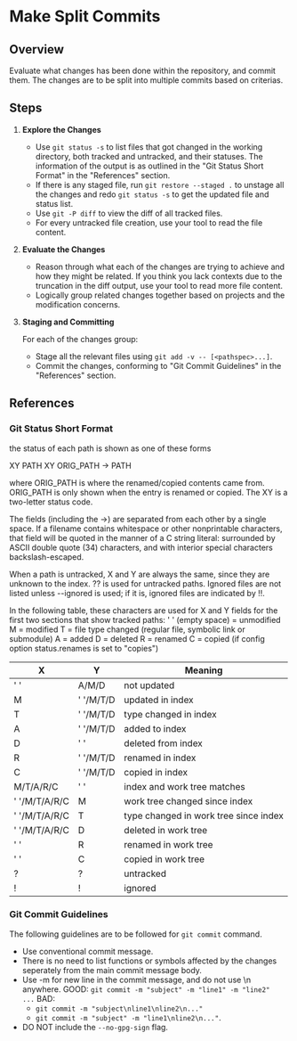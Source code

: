 # Make Split Commits

## Overview

Evaluate what changes has been done within the repository, and commit them. The changes are to be split into multiple commits based on criterias.

## Steps

1. **Explore the Changes**

   - Use `git status -s` to list files that got changed in the working directory, both tracked and untracked, and their statuses. The information of the output is as outlined in the "Git Status Short Format" in the "References" section.
   - If there is any staged file, run `git restore --staged .` to unstage all the changes and redo `git status -s` to get the updated file and status list.
   - Use `git -P diff` to view the diff of all tracked files.
   - For every untracked file creation, use your tool to read the file content.

2. **Evaluate the Changes**

   - Reason through what each of the changes are trying to achieve and how they might be related. If you think you lack contexts due to the truncation in the diff output, use your tool to read more file content.
   - Logically group related changes together based on projects and the modification concerns.

3. **Staging and Committing**

   For each of the changes group:

   - Stage all the relevant files using `git add -v -- [<pathspec>...]`.
   - Commit the changes, conforming to "Git Commit Guidelines" in the "References" section.

## References

### Git Status Short Format

the status of each path is shown as one of these forms

XY PATH
XY ORIG_PATH -> PATH

where ORIG_PATH is where the renamed/copied contents came from. ORIG_PATH is only shown when the entry is renamed or copied. The XY is a two-letter status code.

The fields (including the ->) are separated from each other by a single space. If a filename contains whitespace or other nonprintable characters, that field will be quoted in the manner of a C string literal: surrounded by ASCII double quote (34) characters, and with interior special characters backslash-escaped.

When a path is untracked, X and Y are always the same, since they are unknown to the index. ?? is used for untracked paths. Ignored files are not listed unless --ignored is used; if it is, ignored files are indicated by !!.

In the following table, these characters are used for X and Y fields for the first two sections that show tracked paths:
' ' (empty space) = unmodified
M = modified
T = file type changed (regular file, symbolic link or submodule)
A = added
D = deleted
R = renamed
C = copied (if config option status.renames is set to "copies")

| X             | Y         | Meaning                               |
| ------------- | --------- | ------------------------------------- |
| ' '           | A/M/D     | not updated                           |
| M             | ' '/M/T/D | updated in index                      |
| T             | ' '/M/T/D | type changed in index                 |
| A             | ' '/M/T/D | added to index                        |
| D             | ' '       | deleted from index                    |
| R             | ' '/M/T/D | renamed in index                      |
| C             | ' '/M/T/D | copied in index                       |
| M/T/A/R/C     | ' '       | index and work tree matches           |
| ' '/M/T/A/R/C | M         | work tree changed since index         |
| ' '/M/T/A/R/C | T         | type changed in work tree since index |
| ' '/M/T/A/R/C | D         | deleted in work tree                  |
| ' '           | R         | renamed in work tree                  |
| ' '           | C         | copied in work tree                   |
| ?             | ?         | untracked                             |
| !             | !         | ignored                               |

### Git Commit Guidelines

The following guidelines are to be followed for `git commit` command.

- Use conventional commit message.
- There is no need to list functions or symbols affected by the changes seperately from the main commit message body.
- Use -m for new line in the commit message, and do not use \n anywhere.
  GOOD: `git commit -m "subject" -m "line1" -m "line2"  ...`
  BAD:
  - `git commit -m "subject\nline1\nline2\n..."`
  - `git commit -m "subject" -m "line1\nline2\n..."`.
- DO NOT include the `--no-gpg-sign` flag.
